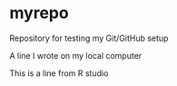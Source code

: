 # myrepo
Repository for testing my Git/GitHub setup

A line I wrote on my local computer

This is a line from R studio